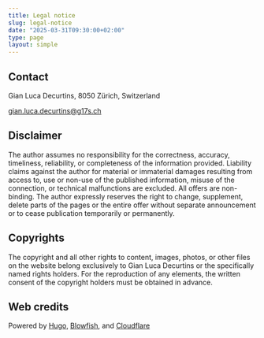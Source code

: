 ```yaml
---
title: Legal notice
slug: legal-notice
date: "2025-03-31T09:30:00+02:00"
type: page
layout: simple
---
```


## Contact

Gian Luca Decurtins, 8050 Zürich, Switzerland

gian.luca.decurtins@g17s.ch

## Disclaimer

The author assumes no responsibility for the correctness, accuracy, timeliness, reliability, or completeness of the information provided. Liability claims against the author for material or immaterial damages resulting from access to, use or non-use of the published information, misuse of the connection, or technical malfunctions are excluded. All offers are non-binding. The author expressly reserves the right to change, supplement, delete parts of the pages or the entire offer without separate announcement or to cease publication temporarily or permanently.

## Copyrights

The copyright and all other rights to content, images, photos, or other files on the website belong exclusively to Gian Luca Decurtins or the specifically named rights holders. For the reproduction of any elements, the written consent of the copyright holders must be obtained in advance.

## Web credits

Powered by [Hugo](https://gohugo.io/), [Blowfish](https://blowfish.page/), and [Cloudflare](https://www.cloudflare.com/)
